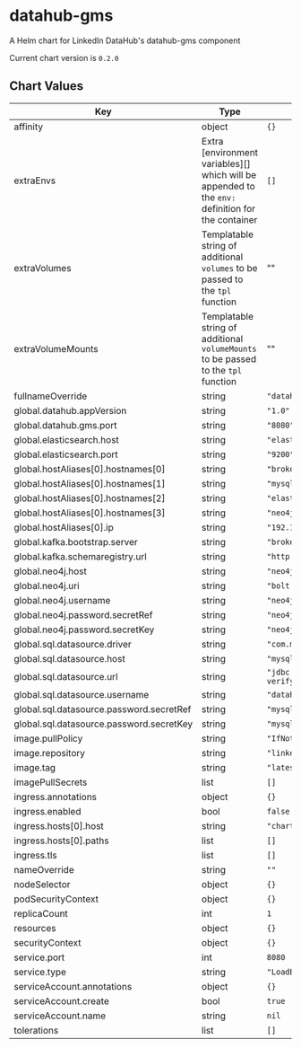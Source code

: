 # datahub-gms

A Helm chart for LinkedIn DataHub's datahub-gms component

Current chart version is `0.2.0`

## Chart Values

| Key                                      | Type                                                                                              | Default                                                                            | Description |
| ---------------------------------------- | ------------------------------------------------------------------------------------------------- | ---------------------------------------------------------------------------------- | ----------- |
| affinity                                 | object                                                                                            | `{}`                                                                               |             |
| extraEnvs                                | Extra [environment variables][] which will be appended to the `env:` definition for the container | `[]`                                                                               |
| extraVolumes                             | Templatable string of additional `volumes` to be passed to the `tpl` function                     | ""                                                                                 |
| extraVolumeMounts                        | Templatable string of additional `volumeMounts` to be passed to the `tpl` function                | ""                                                                                 |
| fullnameOverride                         | string                                                                                            | `"datahub-gms-deployment"`                                                         |             |
| global.datahub.appVersion                | string                                                                                            | `"1.0"`                                                                            |             |
| global.datahub.gms.port                  | string                                                                                            | `"8080"`                                                                           |             |
| global.elasticsearch.host                | string                                                                                            | `"elasticsearch"`                                                                  |             |
| global.elasticsearch.port                | string                                                                                            | `"9200"`                                                                           |             |
| global.hostAliases[0].hostnames[0]       | string                                                                                            | `"broker"`                                                                         |             |
| global.hostAliases[0].hostnames[1]       | string                                                                                            | `"mysql"`                                                                          |             |
| global.hostAliases[0].hostnames[2]       | string                                                                                            | `"elasticsearch"`                                                                  |             |
| global.hostAliases[0].hostnames[3]       | string                                                                                            | `"neo4j"`                                                                          |             |
| global.hostAliases[0].ip                 | string                                                                                            | `"192.168.0.104"`                                                                  |             |
| global.kafka.bootstrap.server            | string                                                                                            | `"broker:29092"`                                                                   |             |
| global.kafka.schemaregistry.url          | string                                                                                            | `"http://schema-registry:8081"`                                                    |             |
| global.neo4j.host                        | string                                                                                            | `"neo4j:7474"`                                                                     |             |
| global.neo4j.uri                         | string                                                                                            | `"bolt://neo4j"`                                                                   |             |
| global.neo4j.username                    | string                                                                                            | `"neo4j"`                                                                          |             |
| global.neo4j.password.secretRef          | string                                                                                            | `"neo4j-secrets"`                                                                  |             |
| global.neo4j.password.secretKey          | string                                                                                            | `"neo4j-password"`                                                                 |             |
| global.sql.datasource.driver             | string                                                                                            | `"com.mysql.jdbc.Driver"`                                                          |             |
| global.sql.datasource.host               | string                                                                                            | `"mysql"`                                                                          |             |
| global.sql.datasource.url                | string                                                                                            | `"jdbc:mysql://mysql:3306/datahub?verifyServerCertificate=false\u0026useSSL=true"` |             |
| global.sql.datasource.username           | string                                                                                            | `"datahub"`                                                                        |             |
| global.sql.datasource.password.secretRef | string                                                                                            | `"mysql-secrets"`                                                                  |             |
| global.sql.datasource.password.secretKey | string                                                                                            | `"mysql-password"`                                                                 |             |
| image.pullPolicy                         | string                                                                                            | `"IfNotPresent"`                                                                   |             |
| image.repository                         | string                                                                                            | `"linkedin/datahub-gms"`                                                           |             |
| image.tag                                | string                                                                                            | `"latest"`                                                                         |             |
| imagePullSecrets                         | list                                                                                              | `[]`                                                                               |             |
| ingress.annotations                      | object                                                                                            | `{}`                                                                               |             |
| ingress.enabled                          | bool                                                                                              | `false`                                                                            |             |
| ingress.hosts[0].host                    | string                                                                                            | `"chart-example.local"`                                                            |             |
| ingress.hosts[0].paths                   | list                                                                                              | `[]`                                                                               |             |
| ingress.tls                              | list                                                                                              | `[]`                                                                               |             |
| nameOverride                             | string                                                                                            | `""`                                                                               |             |
| nodeSelector                             | object                                                                                            | `{}`                                                                               |             |
| podSecurityContext                       | object                                                                                            | `{}`                                                                               |             |
| replicaCount                             | int                                                                                               | `1`                                                                                |             |
| resources                                | object                                                                                            | `{}`                                                                               |             |
| securityContext                          | object                                                                                            | `{}`                                                                               |             |
| service.port                             | int                                                                                               | `8080`                                                                             |             |
| service.type                             | string                                                                                            | `"LoadBalancer"`                                                                   |             |
| serviceAccount.annotations               | object                                                                                            | `{}`                                                                               |             |
| serviceAccount.create                    | bool                                                                                              | `true`                                                                             |             |
| serviceAccount.name                      | string                                                                                            | `nil`                                                                              |             |
| tolerations                              | list                                                                                              | `[]`                                                                               |             |
